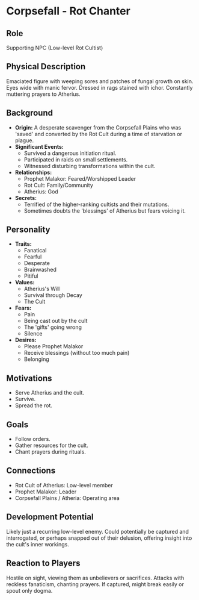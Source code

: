 # Corpsefall - Rot Chanter

## Role
Supporting NPC (Low-level Rot Cultist)

## Physical Description
Emaciated figure with weeping sores and patches of fungal growth on skin. Eyes wide with manic fervor. Dressed in rags stained with ichor. Constantly muttering prayers to Atherius.

## Background
- **Origin:** A desperate scavenger from the Corpsefall Plains who was 'saved' and converted by the Rot Cult during a time of starvation or plague.
- **Significant Events:**
  - Survived a dangerous initiation ritual.
  - Participated in raids on small settlements.
  - Witnessed disturbing transformations within the cult.
- **Relationships:**
  - Prophet Malakor: Feared/Worshipped Leader
  - Rot Cult: Family/Community
  - Atherius: God
- **Secrets:**
  - Terrified of the higher-ranking cultists and their mutations.
  - Sometimes doubts the 'blessings' of Atherius but fears voicing it.

## Personality
- **Traits:**
  - Fanatical
  - Fearful
  - Desperate
  - Brainwashed
  - Pitiful
- **Values:**
  - Atherius's Will
  - Survival through Decay
  - The Cult
- **Fears:**
  - Pain
  - Being cast out by the cult
  - The 'gifts' going wrong
  - Silence
- **Desires:**
  - Please Prophet Malakor
  - Receive blessings (without too much pain)
  - Belonging

## Motivations
- Serve Atherius and the cult.
- Survive.
- Spread the rot.

## Goals
- Follow orders.
- Gather resources for the cult.
- Chant prayers during rituals.

## Connections
- Rot Cult of Atherius: Low-level member
- Prophet Malakor: Leader
- Corpsefall Plains / Atheria: Operating area

## Development Potential
Likely just a recurring low-level enemy. Could potentially be captured and interrogated, or perhaps snapped out of their delusion, offering insight into the cult's inner workings.

## Reaction to Players
Hostile on sight, viewing them as unbelievers or sacrifices. Attacks with reckless fanaticism, chanting prayers. If captured, might break easily or spout only dogma.
